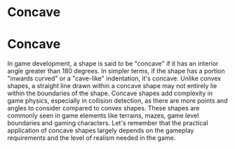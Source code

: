 # Concave

# Concave

In game development, a shape is said to be "concave" if it has an interior angle greater than 180 degrees. In simpler terms, if the shape has a portion "inwards curved" or a "cave-like" indentation, it's concave. Unlike convex shapes, a straight line drawn within a concave shape may not entirely lie within the boundaries of the shape. Concave shapes add complexity in game physics, especially in collision detection, as there are more points and angles to consider compared to convex shapes. These shapes are commonly seen in game elements like terrains, mazes, game level boundaries and gaming characters. Let's remember that the practical application of concave shapes largely depends on the gameplay requirements and the level of realism needed in the game.
